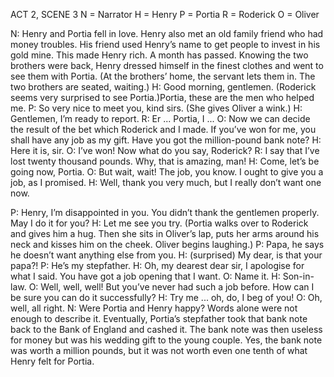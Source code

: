 ACT 2, SCENE 3
N = Narrator H = Henry P = Portia R = Roderick O = Oliver

N: Henry and Portia fell in love. Henry also met an old family friend who had money troubles. His friend used Henry’s name to get people to invest in his gold mine. This made Henry rich. A month has passed.
Knowing the two brothers were back, Henry dressed himself in the finest clothes and went to see them with Portia.
(At the brothers’ home, the servant lets them in. The two brothers are seated, waiting.)
H: Good morning, gentlemen. (Roderick seems very surprised to see Portia.)Portia, these are the men who helped me.
P: So very nice to meet you, kind sirs. (She gives Oliver a wink.)
H: Gentlemen, I’m ready to report.
R: Er ... Portia, I ...
O: Now we can decide the result of the bet which Roderick and I made. If you’ve won for me, you shall have any job as my gift. Have you got the million-pound bank note?
H: Here it is, sir.
O: I’ve won! Now what do you say, Roderick?
R: I say that I’ve lost twenty thousand pounds. Why, that is amazing, man!
H: Come, let’s be going now, Portia.
O: But wait, wait! The job, you know. I ought to give you a job, as I promised.
H: Well, thank you very much, but I really don’t want one now.


P: Henry, I’m disappointed in you. You didn’t thank the gentlemen properly. May I do it for you?
H: Let me see you try.
(Portia walks over to Roderick and gives him a hug. Then she sits in Oliver’s lap, puts her arms around his neck and kisses him on the cheek. Oliver begins laughing.)
P: Papa, he says he doesn’t want anything else from you.
H: (surprised) My dear, is that your papa?!
P: He’s my stepfather.
H: Oh, my dearest dear sir, I apologise for what I said. You have got a job opening that I want.
O: Name it.
H: Son-in-law.
O: Well, well, well! But you’ve never had such a job before. How can I be sure you can do it successfully?
H: Try me ... oh, do, I beg of you!
O: Oh, well, all right.
N: Were Portia and Henry happy? Words alone were not enough to describe it. Eventually, Portia’s stepfather took that bank note back to the Bank of England and cashed it. The bank note was then useless for money but was his wedding gift to the young couple. Yes, the bank note was worth a million pounds, but it was not worth even one tenth of what Henry felt for Portia.
